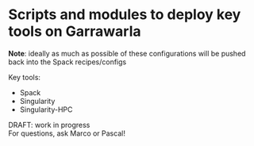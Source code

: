 # Scripts and modules to deploy key tools on Garrawarla

**Note**: ideally as much as possible of these configurations will be pushed back into the Spack recipes/configs

Key tools:
* Spack
* Singularity
* Singularity-HPC

DRAFT: work in progress  
For questions, ask Marco or Pascal!  
